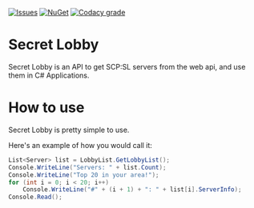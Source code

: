[![Issues](https://img.shields.io/github/issues/KadeDev/SecretLobby?style=for-the-badge)](https://github.com/KadeDev/SecretLobby/issues) 
[![NuGet](https://img.shields.io/nuget/v/secretlobby-sl?style=for-the-badge)](https://www.nuget.org/packages/secretlobby-sl/)
[![Codacy grade](https://img.shields.io/codacy/grade/f80caf117ba04850a4d611fece0e5330?style=for-the-badge)](https://www.codacy.com/manual/KadeDev/SecretLobby?utm_source=github.com&amp;utm_medium=referral&amp;utm_content=KadeDev/SecretLobby&amp;utm_campaign=Badge_Grade)


# Secret Lobby
Secret Lobby is an API to get SCP:SL servers from the web api, and use them in C# Applications.

# How to use
Secret Lobby is pretty simple to use.

Here's an example of how you would call it:
```csharp
List<Server> list = LobbyList.GetLobbyList();
Console.WriteLine("Servers: " + list.Count);
Console.WriteLine("Top 20 in your area!");
for (int i = 0; i < 20; i++)
    Console.WriteLine("#" + (i + 1) + ": " + list[i].ServerInfo);
Console.Read();
```
